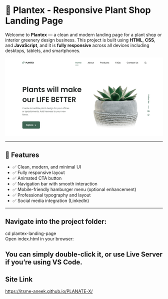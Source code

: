 # 🌿 Plantex - Responsive Plant Shop Landing Page

Welcome to **Plantex** — a clean and modern landing page for a plant shop or interior greenery design business. This project is built using **HTML**, **CSS**, and **JavaScript**, and it is **fully responsive** across all devices including desktops, tablets, and smartphones.

![Preview](./assets/img/Preview.png)

---

## 🚀 Features

- ✅ Clean, modern, and minimal UI
- ✅ Fully responsive layout
- ✅ Animated CTA button
- ✅ Navigation bar with smooth interaction
- ✅ Mobile-friendly hamburger menu (optional enhancement)
- ✅ Professional typography and layout
- ✅ Social media integration (LinkedIn)

---
## Navigate into the project folder:

cd plantex-landing-page
<br>
Open index.html in your browser:

## You can simply double-click it, or use Live Server if you’re using VS Code.

## Site Link

https://itsme-aneek.github.io/PLANATE-X/

